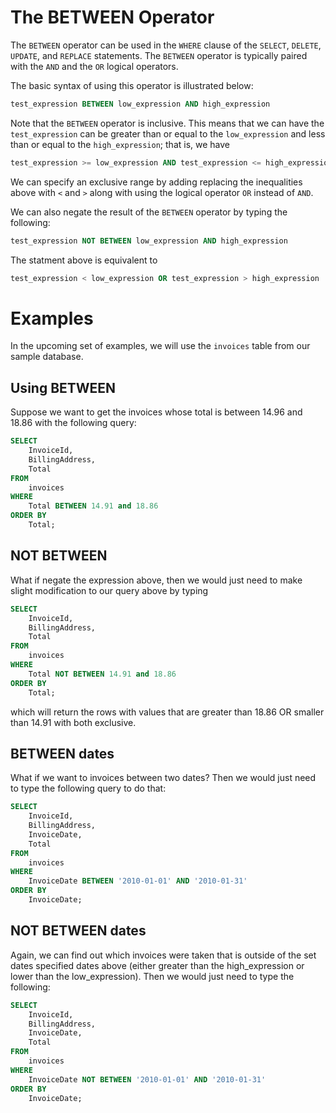 # The BETWEEN Operator


The `BETWEEN` operator can be used in the `WHERE` clause of the `SELECT`, `DELETE`, `UPDATE`, and `REPLACE` statements. The `BETWEEN` operator is typically paired with the `AND` and the `OR` logical operators.

The basic syntax of using this operator is illustrated below:
````sql
test_expression BETWEEN low_expression AND high_expression
````
Note that the `BETWEEN` operator is inclusive. This means that we can have the `test_expression` can be greater than or equal to the `low_expression` and less than or equal to the `high_expression`; that is, we have
````sql
test_expression >= low_expression AND test_expression <= high_expression
````
We can specify an exclusive range by adding replacing the inequalities above with `<` and `>` along with using the logical operator `OR` instead of `AND`. 

We can also negate the result of the `BETWEEN` operator by typing the following:
````sql
test_expression NOT BETWEEN low_expression AND high_expression
````
The statment above is equivalent to 
````sql
test_expression < low_expression OR test_expression > high_expression
````
# Examples

In the upcoming set of examples, we will use the `invoices` table from our sample database.

## Using BETWEEN

Suppose we want to get the invoices whose total is between 14.96 and 18.86 with the following query:
````sql
SELECT
    InvoiceId,
    BillingAddress,
    Total
FROM
    invoices
WHERE
    Total BETWEEN 14.91 and 18.86    
ORDER BY
    Total; 
````

## NOT BETWEEN  

What if negate the expression above, then we would just need to make slight modification to our query above by typing
````sql
SELECT
    InvoiceId,
    BillingAddress,
    Total
FROM
    invoices
WHERE
    Total NOT BETWEEN 14.91 and 18.86    
ORDER BY
    Total; 
````
which will return the rows with values that are greater than 18.86 OR smaller than 14.91 with both exclusive.

## BETWEEN dates

What if we want to invoices between two dates? Then we would just need to type the following query to do that:
````sql
SELECT 
    InvoiceId,
    BillingAddress,
    InvoiceDate,
    Total
FROM
    invoices
WHERE
    InvoiceDate BETWEEN '2010-01-01' AND '2010-01-31'
ORDER BY
    InvoiceDate;    
````
## NOT BETWEEN dates

Again, we can find out which invoices were taken that is outside of the set dates specified dates above (either greater than the high_expression or lower than the low_expression). Then we would just need to type the following:
````sql
SELECT 
    InvoiceId,
    BillingAddress,
    InvoiceDate,
    Total
FROM
    invoices
WHERE
    InvoiceDate NOT BETWEEN '2010-01-01' AND '2010-01-31'
ORDER BY
    InvoiceDate;    
````
